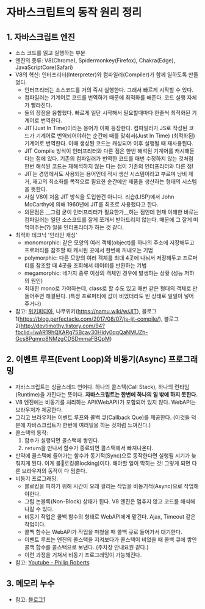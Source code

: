 # 자바스크립트의 동작 원리 정리

## 1. 자바스크립트 엔진
  - 소스 코드를 읽고 실행하는 부분
  - 엔진의 종류: V8(Chrome), Spidermonkey(Firefox), Chakra(Edge), JavaScriptCore(Safari)
  - V8의 혁신: 인터프리터(Interpreter)와 컴파일러(Compiler)가 함께 일하도록 만들었다.
    - 인터프리터는 소스코드를 거의 즉시 실행한다. 그래서 빠르게 시작할 수 있다.
    - 컴파일러는 기계어로 코드를 번역하기 때문에 최적화를 해준다. 코드 실행 자체가 빨라진다.
    - 둘의 장점을 융합했다. 빠르게 일단 시작해서 필요할때마다 한줄씩 최적화된 기계어로 번역한다. 
    - JIT(Just In Time)이라는 용어가 이때 등장한다. 컴파일러가 JS로 작성된 코드가 기계어로 번역되어야하는 순간에 때를 맞춰서(Just In Time) (최적화된)기계어로 번역한다. 이때 생성된 코드는 캐싱되어 이후 실행될 때 재사용된다. 
    - JIT Compile 방식이 인터프리터와 다른 점은 한번 해석된 기계어를 캐시해둔다는 점에 있다. 기존의 컴파일러가 번역한 코드를 매번 수정하지 않는 것처럼 한번 해석된 코드는 재해석하지 않는 다는 점이 기존의 인터프리터와 다른 점!
    - JIT는 경영에서도 사용되는 용어인데 적시 생산 시스템이라고 부르며 낭비 제거, 재고의 최소화를 목적으로 필요한 순간에만 제품을 생산하는 형태의 시스템을 뜻한다.
    - 사실 V8이 처음 JIT 방식을 도입한건 아니다. 리습(LISP)에서 John McCarthy에 의해 1960년에 JIT를 최초로 사용했다고 한다.
    - 의문점은 __그럼 굳이 인터프리터가 필요한가__하는 점인데 현재 이해한 바로는 컴파일러는 일단 소스코드를 잘게 쪼개서 받아드리지 않는다. 때문에 그 잘게 떠먹여주는(?) 일을 인터프리터가 하는 것 같다. 
  - 최적화 테크닉 '인라인 캐싱'
    - monomorphic: 같은 모양의 여러 객체(object)를 하나의 주소에 저장해두고 프로퍼티를 참조할 때 캐시된 곳에서 한번에 꺼내오는 기법
    - polymorphic: 다른 모양의 여러 객체를 최대 4곳에 나눠서 저장해두고 프로퍼티를 참조할 때 4곳을 조회해서 데이터를 반환하는 기법
    - megamorphic: 네가지 종류 이상의 객체인 경우에 발생하는 상황 (성능 저하의 원인)
    - 최대한 mono로 가야하는데, class로 할 수도 있고 매번 같은 형태의 객체로 만들어주면 해결된다. (특정 프로퍼티에 값이 비었더라도 빈 상태로 일일이 넣어주거나)
  - 참고: [위키피디아](https://ko.wikipedia.org/wiki/JIT_%EC%BB%B4%ED%8C%8C%EC%9D%BC), 나무위키(https://namu.wiki/w/JIT), 블로그1(https://blog.perfectacle.com/2017/08/07/js-jit-compile/), 블로그2(http://devtimothy.tistory.com/94?fbclid=IwAR19hQXARg75Bcav30Hldy0qqQaNMUZh-Gcs8Pgmrp8NMzgCDSDmmaFBQpM)

## 2. 이벤트 루프(Event Loop)와 비동기(Async) 프로그래밍
  - 자바스크립트는 싱글스레드 언어다. 하나의 콜스택(Call Stack), 하나의 런타임(Runtime)을 가진다는 뜻이다. __자바스크립트는 한번에 하나의 일 밖에 하지 못한다.__
  - V8 엔진에는 비동기를 처리하는 API(WebAPI)가 포함되어 있지 않다. WebAPI는 브라우저가 제공한다. 
  - 그리고 브라우저는 이벤트 루프와 콜백 큐(Callback Que)를 제공한다. (이것들 덕분에 자바스크립트가 한번에 여러일을 하는 것처럼 느껴진다.)
  - 콜스택의 동작: 
    1. 함수가 실행되면 콜스택에 쌓인다. 
    2. `return`을 만나서 함수가 종료되면 콜스택에서 빠져나온다.
  - 만약에 콜스택에 들어가는 함수가 동기적(Sync)으로 동작한다면 실행될 시기가 늦춰지게 된다. 이게 블로킹(Blocking)이다. 해야할 일이 막히는 것! 그렇게 되면 다른 브라우저의 동작이 다 멈춘다.
  - 비동기 프로그래밍: 
    - 블로킹을 피하기 위해 시간이 오래 걸리는 작업을 비동기적(Async)으로 작업해야한다.
    - 그럼 논블록(Non-Block) 상태가 된다. V8 엔진은 멈추지 않고 코드를 해석해나갈 수 있다.
    - 비동기 작업은 콜백 함수의 형태로 WebAPI에게 맡긴다. Ajax, Timeout 같은 작업이다.
    - 콜백 함수는 WebAPI가 작업을 마쳤을 때 콜백 큐로 들어가서 대기한다.
    - 이벤트 루프는 엔진의 콜스택을 지켜보다가 콜스택이 비었을 때 콜백 큐에 쌓인 콜백 함수를 콜스택으로 보낸다. (주차장 안내요원 같다.)
    - 이런 과정을 거쳐서 비동기 프로그래밍이 가능해진다.
  - 참고: [Youtube - Philip Roberts](https://www.youtube.com/watch?v=8aGhZQkoFbQ)

## 3. 메모리 누수
  - 참고: [블로그1](https://engineering.huiseoul.com/%EC%9E%90%EB%B0%94%EC%8A%A4%ED%81%AC%EB%A6%BD%ED%8A%B8%EB%8A%94-%EC%96%B4%EB%96%BB%EA%B2%8C-%EC%9E%91%EB%8F%99%ED%95%98%EB%8A%94%EA%B0%80-%EB%A9%94%EB%AA%A8%EB%A6%AC-%EA%B4%80%EB%A6%AC-4%EA%B0%80%EC%A7%80-%ED%9D%94%ED%95%9C-%EB%A9%94%EB%AA%A8%EB%A6%AC-%EB%88%84%EC%88%98-%EB%8C%80%EC%B2%98%EB%B2%95-5b0d217d788d)